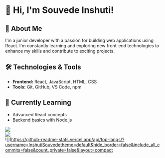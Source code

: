# 👋 Hi, I'm Souvede Inshuti!

## 🚀 About Me
I'm a junior developer with a passion for building web applications using React. I'm constantly learning and exploring new front-end technologies to enhance my skills and contribute to exciting projects.

## 🛠️ Technologies & Tools
- **Frontend:** React, JavaScript, HTML, CSS
- **Tools:** Git, GitHub, VS Code, npm

## 🌱 Currently Learning
- Advanced React concepts
- Backend basics with Node.js

 ![](https://github-readme-stats.vercel.app/api?username=InshutiSouvede&theme=default&hide_border=false&include_all_commits=false&count_private=false)<br/>
![](https://github-readme-streak-stats.herokuapp.com/?user=InshutiSouvede&theme=default&hide_border=false)<br/>
![](https://github-readme-stats.vercel.app/api/top-langs/?username=InshutiSouvedetheme=default&hide_border=false&include_all_commits=false&count_private=false&layout=compact
